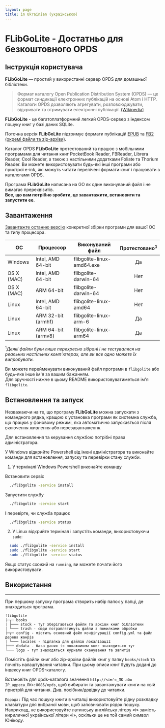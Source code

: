 ```yaml
---
layout: page
title: in Ukrainian (українською)
---
```


# FLibGoLite - Достатньо для безкоштовного OPDS

## Інструкція користувача

__FLibGoLite__ — простий у використанні сервер OPDS для домашньої бібліотеки. 

>Формат каталогу Open Publication Distribution System (OPDS) — це формат синдикації електронних публікацій на основі Atom і HTTP. Каталоги OPDS дозволяють агрегувати, розповсюджувати, відкривати та отримувати електронні публікації. [(Wikipedia)](https://en.wikipedia.org/wiki/Open_Publication_Distribution_System)

__FLibGoLite__ - це багатоплатформний легкий OPDS-сервер з індексом пошуку книг у базі даних SQLite.

Поточна версія __FLibGoLite__ підтримує формати публікацій [EPUB](https://en.wikipedia.org/wiki/EPUB) та [FB2 (окремі файли та zip-архіви)](./pkg/fb2/LICENSE).

Каталог OPDS __FLibGoLite__ протестований та працює з мобільними програмами для читання книг PocketBook Reader, FBReader, Librera Reader, Cool Reader, а також з настільними додатками Foliate та Thorium Reader. Ви можете використовувати будь-які інші програми або пристрої e-ink, які можуть читати перелічені формати книг і працювати з каталогами OPDS.

Програма __FLibGoLite__ написана на GO як один виконуваний файл і не вимагає пререквізитів.  
__Все, що вам потрібно зробити, це завантажити, встановити та запустити ee.__

##  Завантаження
[Завантажте останню версію](https://github.com/vinser/flibgolite/releases/tag/v2.0.0) конкретної збірки програми для вашої ОС та типу процесора.  

|ОС        |Процессор             |Виконуваний файл           |Протестовано<sup>1</sup> |  
|----------|----------------------|----------------------------|:------------:|  
|Windows   | Intel, AMD 64-bit    | flibgolite-linux-amd64.exe |Да            |  
|OS X (MAC)| Intel, AMD 64-bit    | flibgolite-darwin-64       |Нет           |  
|OS X (MAC)| ARM 64-bit           | flibgolite-darwin-64       |Нет           |  
|Linux     | Intel, AMD 64-bit    | flibgolite-linux-amd64     |Нет           |  
|Linux     | ARM 32-bit (armhf)   | flibgolite-linux-arm-6     |Да            |  
|Linux     | ARM 64-bit (armv8)   | flibgolite-linux-arm64     |Да            |  

<sup>1</sup>_Деякі файли були лише перехресно зібрані і не тестувалися на реальних настільних комп'ютерах, але ви все одно можете їх випробувати._  

Ви можете перейменувати виконуваний файл програми в `flibgolite` або будь-яке інше ім'я за вашим бажанням.  
Для зручності нижче в цьому README використовуватиметься ім'я `flibgolite`.

## Встановлення та запуск

Незважаючи на те, що програму __FLibGoLite__ можна запускати з командного рядка, кращою є установка програми як системна служба, що працює у фоновому режимі, яка автоматично запускається після включення живлення або перезавантаження.

Для встановлення та керування службою потрібні права адміністратора.

У Windows відкрийте Powershell від імені адміністратора та виконайте команди для встановлення, запуску та перевірки стану служби.

1. У терміналі Windows Powershell виконайте команду

Встановити сервіс
```sh
  ./flibgolite -service install
```
Запустити службу
```sh
  ./flibgolite -service start
```
І перевірте, чи служба працює
```sh
  ./flibgolite -service status
```

2. У Linux відкрийте термінал і запустіть команди, використовуючи `sudo`:

```bash
  sudo ./flibgolite -service install
  sudo ./flibgolite -service start
  sudo ./flibgolite -service status
```

Якщо статус схожий на `running`, ви можете почати його використовувати. 

## Використання
---

При першому запуску програма створить набір папок у папці, де знаходиться програма.  
```
flibgolite
├─┬─ books  
| ├─── stock - тут зберігаються файли та архіви книг бібліотеки
| └─── trash - сюди потраплятимуть файли з помилками обробки
├─┬─ config - містить основний файл конфігурації config.yml та файл дерева жанрів
| └─── locales - підпапка для файлів локалізації 
├─── dbdata - база даних із покажчиком книг знаходиться тут
└─── logs - тут знаходяться журнали сканування та запитів
```
Помістіть файли книг або zip-архіви файлів книг у папку `books/stock` та почніть налаштування читалки. При цьому описи книг будуть додані до індексу книг OPDS-каталогу.

Встановіть для opds-каталога значення `http://<ім'я_ПК або IP_адреса_ПК>:8085/opds`, щоб вибирати та завантажувати книги на свій пристрій для читання. Див. посібник/довідку до читалки.

`Порада:` Під час пошуку книги в читалці використовуйте рідну розкладку клавіатури для вибраної мови, щоб заповнювати рядок пошуку. Наприклад, не використовуйте латинську англійську літеру «i» замість кириличної української літери «i», оскільки це не той самий символ Юнікоду.

